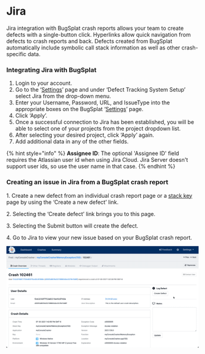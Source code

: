# Jira

Jira integration with BugSplat crash reports allows your team to create defects with a single-button click. Hyperlinks allow quick navigation from defects to crash reports and back. Defects created from BugSplat automatically include symbolic call stack information as well as other crash-specific data.

### Integrating Jira with BugSplat

1. Login to your account.
2. Go to the ‘[Settings](https://app.bugsplat.com/v2/settings/database/defect-tracker)’ page and under ‘Defect Tracking System Setup’ select Jira from the drop-down menu.
3. Enter your Username, Password, URL, and IssueType into the appropriate boxes on the BugSplat ‘[Settings](https://app.bugsplat.com/v2/settings/database/defect-tracker)’ page.
4. Click ‘Apply’.
5. Once a successful connection to Jira has been established, you will be able to select one of your projects from the project dropdown list.
6. After selecting your desired project, click ‘Apply’ again.
7. Add additional data in any of the other fields. &#x20;

{% hint style="info" %}
**Assignee ID**:  The optional 'Assignee ID' field requires the Atlassian user id when using Jira Cloud.  Jira Server doesn't support user ids, so use the user name in that case.
{% endhint %}

### Creating an issue in Jira from a BugSplat crash report

1\. Create a new defect from an individual crash report page or a [stack key](../../../../education/bugsplat-terminology.md#stack-key) page by using the ‘Create a new defect’ link.

2\. Selecting the ‘Create defect’ link brings you to this page.

3\. Selecting the Submit button will create the defect.

4\. Go to Jira to view your new issue based on your BugSplat crash report.

![](../../../../.gitbook/assets/creating-defect.gif)
